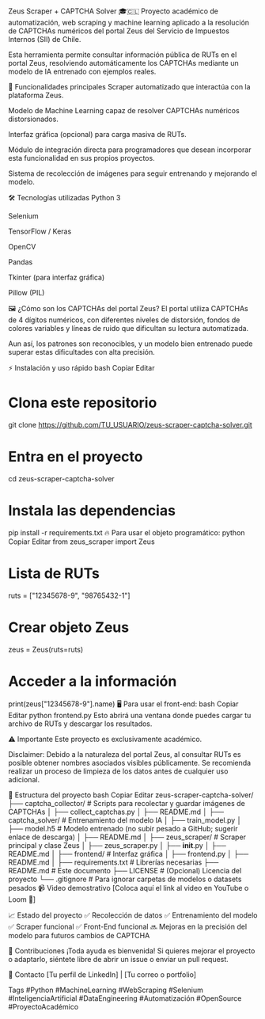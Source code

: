 Zeus Scraper + CAPTCHA Solver 🎓🇨🇱
Proyecto académico de automatización, web scraping y machine learning aplicado a la resolución de CAPTCHAs numéricos del portal Zeus del Servicio de Impuestos Internos (SII) de Chile.

Esta herramienta permite consultar información pública de RUTs en el portal Zeus, resolviendo automáticamente los CAPTCHAs mediante un modelo de IA entrenado con ejemplos reales.

🚀 Funcionalidades principales
Scraper automatizado que interactúa con la plataforma Zeus.

Modelo de Machine Learning capaz de resolver CAPTCHAs numéricos distorsionados.

Interfaz gráfica (opcional) para carga masiva de RUTs.

Módulo de integración directa para programadores que desean incorporar esta funcionalidad en sus propios proyectos.

Sistema de recolección de imágenes para seguir entrenando y mejorando el modelo.

🛠️ Tecnologías utilizadas
Python 3

Selenium

TensorFlow / Keras

OpenCV

Pandas

Tkinter (para interfaz gráfica)

Pillow (PIL)

🖼️ ¿Cómo son los CAPTCHAs del portal Zeus?
El portal utiliza CAPTCHAs de 4 dígitos numéricos, con diferentes niveles de distorsión, fondos de colores variables y líneas de ruido que dificultan su lectura automatizada.

Aun así, los patrones son reconocibles, y un modelo bien entrenado puede superar estas dificultades con alta precisión.

⚡ Instalación y uso rápido
bash
Copiar
Editar
# Clona este repositorio
git clone https://github.com/TU_USUARIO/zeus-scraper-captcha-solver.git

# Entra en el proyecto
cd zeus-scraper-captcha-solver

# Instala las dependencias
pip install -r requirements.txt
🔥 Para usar el objeto programático:
python
Copiar
Editar
from zeus_scraper import Zeus

# Lista de RUTs
ruts = ["12345678-9", "98765432-1"]

# Crear objeto Zeus
zeus = Zeus(ruts=ruts)

# Acceder a la información
print(zeus["12345678-9"].name)
🖥️ Para usar el front-end:
bash
Copiar
Editar
python frontend.py
Esto abrirá una ventana donde puedes cargar tu archivo de RUTs y descargar los resultados.

⚠️ Importante
Este proyecto es exclusivamente académico.

Disclaimer: Debido a la naturaleza del portal Zeus, al consultar RUTs es posible obtener nombres asociados visibles públicamente. Se recomienda realizar un proceso de limpieza de los datos antes de cualquier uso adicional.

📂 Estructura del proyecto
bash
Copiar
Editar
zeus-scraper-captcha-solver/
├── captcha_collector/       # Scripts para recolectar y guardar imágenes de CAPTCHAs
│   ├── collect_captchas.py
│   ├── README.md
│
├── captcha_solver/          # Entrenamiento del modelo IA
│   ├── train_model.py
│   ├── model.h5             # Modelo entrenado (no subir pesado a GitHub; sugerir enlace de descarga)
│   ├── README.md
│
├── zeus_scraper/            # Scraper principal y clase Zeus
│   ├── zeus_scraper.py
│   ├── __init__.py
│   ├── README.md
│
├── frontend/                # Interfaz gráfica
│   ├── frontend.py
│   ├── README.md
│
├── requirements.txt         # Librerías necesarias
├── README.md                 # Este documento
├── LICENSE                   # (Opcional) Licencia del proyecto
└── .gitignore                # Para ignorar carpetas de modelos o datasets pesados
📹 Video demostrativo
[Coloca aquí el link al video en YouTube o Loom 🔗]

📈 Estado del proyecto
✅ Recolección de datos
✅ Entrenamiento del modelo
✅ Scraper funcional
✅ Front-End funcional
🔜 Mejoras en la precisión del modelo para futuros cambios de CAPTCHA

🤝 Contribuciones
¡Toda ayuda es bienvenida!
Si quieres mejorar el proyecto o adaptarlo, siéntete libre de abrir un issue o enviar un pull request.

🔗 Contacto
[Tu perfil de LinkedIn] | [Tu correo o portfolio]

Tags
#Python #MachineLearning #WebScraping #Selenium #InteligenciaArtificial #DataEngineering #Automatización #OpenSource #ProyectoAcadémico
